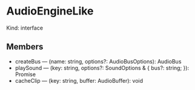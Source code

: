 # AudioEngineLike

Kind: interface

## Members

- createBus — (name: string, options?: AudioBusOptions): AudioBus
- playSound — (key: string, options?: SoundOptions & { bus?: string; }): Promise<AudioHandle>
- cacheClip — (key: string, buffer: AudioBuffer): void
